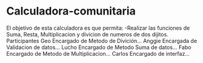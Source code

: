 # Calculadora-comunitaria
El objetivo de esta calculadora es que permita:
-Realizar las funciones de Suma, Resta, Multiplicacion y divicion de numeros de dos dijitos.
Participantes
Geo     Encargado de Metodo de Divición...
Anggie  Encargada de Validacion de datos...
Lucho   Encargado de Metodo Suma de datos...
Fabo    Encargado de Metodo de Multiplicacion...
Carlos  Encargado de interfaz...

